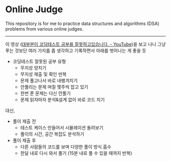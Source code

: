 # Online Judge

This repository is for me to practice data structures and algorithms (DSA) problems from various online judges.

---

이 영상 ([대부분이 코딩테스트 공부를 잘못하고있습니다. - YouTube](https://youtu.be/Wx91sqfouCs?si=9CAUu9XJ9viYD5fq))을 보고 나니 그냥 푸는 것보단 여러 가지를 좀 생각하고 기록하면서 아래를 벗어나는 게 좋을 듯

- 코딩테스트 잘못된 공부 유형
  - 무지성 양치기
  - 무지성 제출 및 확인 반복
  - 문제 풀고나서 바로 내팽겨치기
  - 안풀리는 문제 며칠 몇주씩 잡고 있기
  - 한번 푼 문제는 다신 안풀기
  - 문제 읽자마자 분석&설계 없이 바로 코드 치기

대신,

- 풀이 제출 전
  - 테스트 케이스 만들어서 시뮬레이션 돌려보기
  - 풀이의 시간, 공간 복잡도 분석하기
- 풀이 제출 후
  - 다른 사람들의 코드를 보며 다양한  풀이 방식 흡수
  - 한달 내로 다시 와서 풀기 (15분 내로 풀 수 있을 때까지 반복)
